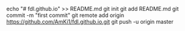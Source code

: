 echo "# fdl.github.io" >> README.md
git init
git add README.md
git commit -m "first commit"
git remote add origin https://github.com/AmKi1/fdl.github.io.git
git push -u origin master
                

